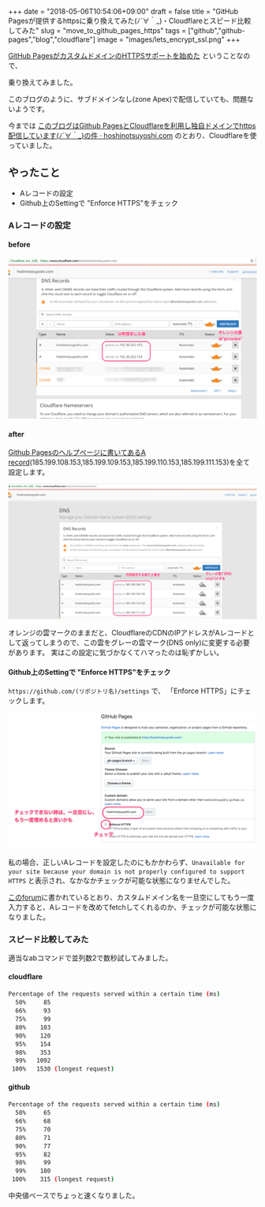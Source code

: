 +++
date = "2018-05-06T10:54:06+09:00"
draft = false
title = "GitHub Pagesが提供するhttpsに乗り換えてみた(ﾉ´∀｀_)・Cloudflareとスピード比較してみた"
slug = "move_to_github_pages_https"
tags = ["github","github-pages","blog","cloudflare"]
image = "images/lets_encrypt_ssl.png"
+++


[GitHub PagesがカスタムドメインのHTTPSサポートを始めた](https://blog.github.com/2018-05-01-github-pages-custom-domains-https/) ということなので、

乗り換えてみました。

このブログのように、サブドメインなし(zone Apex)で配信していても、問題ないようです。

<!--more-->

今までは [このブログはGithub PagesとCloudflareを利用し独自ドメインでhttps配信しています(ﾉ´∀｀_)の件 · hoshinotsuyoshi.com](https://hoshinotsuyoshi.com/post/this-blog-https-apex-record-gh-pages-cloudflare/) のとおり、Cloudflareを使っていました。

## やったこと

* Aレコードの設定
* Github上のSettingで "Enforce HTTPS"をチェック

### Aレコードの設定

#### before

<img alt="slack" src="/images/cloudflare_setting_before.png" width=600>

#### after

[Github Pagesのヘルプページに書いてあるA record](https://help.github.com/articles/setting-up-an-apex-domain/#configuring-a-records-with-your-dns-provider)(185.199.108.153,185.199.109.153,185.199.110.153,185.199.111.153)を全て設定します。

<img alt="slack" src="/images/cloudflare_setting_after.png" width=600>

オレンジの雲マークのままだと、CloudflareのCDNのIPアドレスがAレコードとして返ってしまうので、この雲をグレーの雲マーク(DNS only)に変更する必要があります。 実はこの設定に気づかなくてハマったのは恥ずかしい。


#### Github上のSettingで "Enforce HTTPS"をチェック

`https://github.com/(リポジトリ名)/settings` で、 「Enforce HTTPS」にチェックします。

<img alt="slack" src="/images/check_enforce_https.png" width=600>


私の場合、正しいAレコードを設定したのにもかかわらず、`Unavailable for your site because your domain is not properly configured to support HTTPS` と表示され、なかなかチェックが可能な状態になりませんでした。

[このforum](https://github.community/t5/Pages/How-to-enable-https-support-on-custom-domains/m-p/6929#M465)に書かれているとおり、カスタムドメイン名を一旦空にしてもう一度入力すると、Aレコードを改めてfetchしてくれるのか、チェックが可能な状態になりました。

### スピード比較してみた

適当なabコマンドで並列数2で数秒試してみました。

#### cloudflare

```sh
Percentage of the requests served within a certain time (ms)
  50%     85
  66%     93
  75%     99
  80%    103
  90%    120
  95%    154
  98%    353
  99%   1092
 100%   1530 (longest request)
```
 
#### github

```sh
Percentage of the requests served within a certain time (ms)
  50%     65
  66%     68
  75%     70
  80%     71
  90%     77
  95%     82
  98%     99
  99%    180
 100%    315 (longest request)
```

中央値ベースでちょっと速くなりました。

